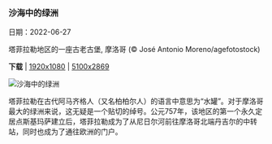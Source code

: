 ### 沙海中的绿洲

日期：2022-06-27

塔菲拉勒地区的一座古老古堡, 摩洛哥 (© José Antonio Moreno/agefotostock)

**下载**  |  [1920x1080](https://cn.bing.com/th?id=OHR.TafilaletOasis_ZH-CN2760040108_1920x1080.jpg)  |  [5100x2869](https://cn.bing.com/th?id=OHR.TafilaletOasis_ZH-CN2760040108_UHD.jpg)

![沙海中的绿洲](https://cn.bing.com/th?id=OHR.TafilaletOasis_ZH-CN2760040108_1920x1080.jpg "塔菲拉勒地区的一座古老古堡, 摩洛哥 (© José Antonio Moreno/agefotostock)")

塔菲拉勒在古代阿马齐格人（又名柏柏尔人）的语言中意思为“水罐”。对于摩洛哥最大的绿洲来说，这无疑是一个贴切的绰号。公元757年，该地区的第一个永久定居点斯基玛萨建立后，塔菲拉勒成为了从尼日尔河前往摩洛哥北端丹吉尔的中转站，同时也成为了通往欧洲的门户。
